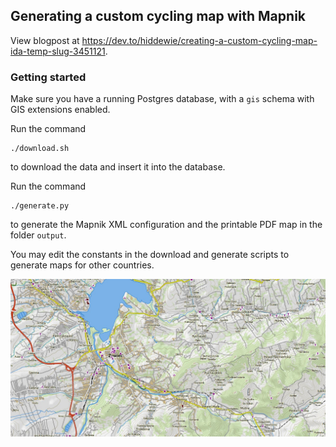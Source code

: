 
## Generating a custom cycling map with Mapnik

View blogpost at https://dev.to/hiddewie/creating-a-custom-cycling-map-ida-temp-slug-3451121.

### Getting started

Make sure you have a running Postgres database, with a `gis` schema with GIS extensions enabled.

Run the command 
```shell script
./download.sh
```
to download the data and insert it into the database.

Run the command 
```shell script
./generate.py
```
to generate the Mapnik XML configuration and the printable PDF map in the folder `output`.

You may edit the constants in the download and generate scripts to generate maps for other countries.

![Expected output](assets/cover.jpg)